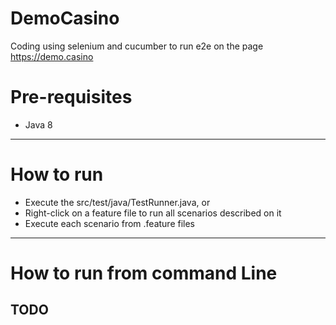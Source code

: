 # DemoCasino

Coding using selenium and cucumber to run e2e on the page https://demo.casino

# Pre-requisites

- Java 8

----

# How to run

- Execute the src/test/java/TestRunner.java, or
- Right-click on a feature file to run all scenarios described on it
- Execute each scenario from .feature files

----

# How to run from command Line

## TODO